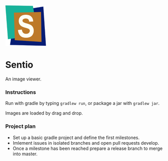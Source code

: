 <img src='src/main/resources/icon.png' width='128px'/>

# Sentio

An image viewer.

### Instructions

Run with gradle by typing `gradlew run`, or package a jar with `gradlew jar`.

Images are loaded by drag and drop.

### Project plan

* Set up a basic gradle project and define the first milestones.
* Imlement issues in isolated branches and open pull requests develop.
* Once a milestone has been reached prepare a release branch to merge into master.
